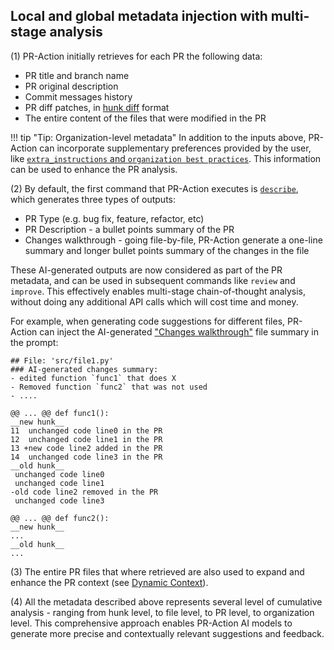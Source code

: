 ## Local and global metadata injection with multi-stage analysis
(1)
PR-Action initially retrieves for each PR the following data:

- PR title and branch name
- PR original description
- Commit messages history
- PR diff patches, in [hunk diff](https://loicpefferkorn.net/2014/02/diff-files-what-are-hunks-and-how-to-extract-them/) format
- The entire content of the files that were modified in the PR

!!! tip "Tip: Organization-level metadata"
    In addition to the inputs above, PR-Action can incorporate supplementary preferences provided by the user, like [`extra_instructions` and `organization best practices`](https://pr-action-docs.khulnasoft.com/tools/improve/#extra-instructions-and-best-practices). This information can be used to enhance the PR analysis.

(2)
By default, the first command that PR-Action executes is [`describe`](https://pr-action-docs.khulnasoft.com/tools/describe/), which generates three types of outputs:

- PR Type (e.g. bug fix, feature, refactor, etc)
- PR Description - a bullet points summary of the PR
- Changes walkthrough - going file-by-file, PR-Action generate a one-line summary and longer bullet points summary of the changes in the file

These AI-generated outputs are now considered as part of the PR metadata, and can be used in subsequent commands like `review` and `improve`.
This effectively enables multi-stage chain-of-thought analysis, without doing any additional API calls which will cost time and money.

For example, when generating code suggestions for different files, PR-Action can inject the AI-generated ["Changes walkthrough"](https://github.com/Pr-action/pr-action/pull/1202#issue-2511546839) file summary in the prompt:

```
## File: 'src/file1.py'
### AI-generated changes summary:
- edited function `func1` that does X
- Removed function `func2` that was not used
- ....

@@ ... @@ def func1():
__new hunk__
11  unchanged code line0 in the PR
12  unchanged code line1 in the PR
13 +new code line2 added in the PR
14  unchanged code line3 in the PR
__old hunk__
 unchanged code line0
 unchanged code line1
-old code line2 removed in the PR
 unchanged code line3

@@ ... @@ def func2():
__new hunk__
...
__old hunk__
...
```

(3) The entire PR files that where retrieved are also used to expand and enhance the PR context (see [Dynamic Context](https://pr-action-docs.khulnasoft.com/core-abilities/dynamic-context/)).


(4) All the metadata described above represents several level of cumulative analysis - ranging from hunk level, to file level, to PR level, to organization level.
This comprehensive approach enables PR-Action AI models to generate more precise and contextually relevant suggestions and feedback.